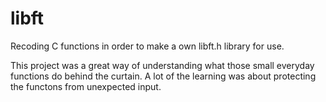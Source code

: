 # libft

Recoding C functions in order to make a own libft.h library for use.

This project was a great way of understanding what those small everyday functions do behind the curtain.
A lot of the learning was about protecting the functons from unexpected input.
